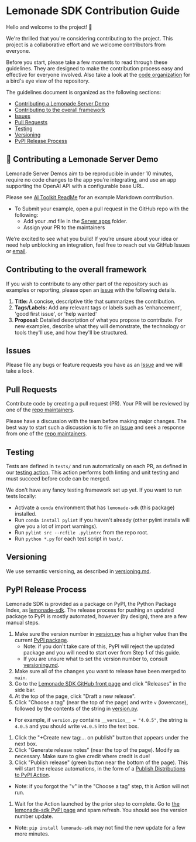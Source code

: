 # Lemonade SDK Contribution Guide

Hello and welcome to the project! 🎉

We're thrilled that you're considering contributing to the project. This project is a collaborative effort and we welcome contributors from everyone.

Before you start, please take a few moments to read through these guidelines. They are designed to make the contribution process easy and effective for everyone involved. Also take a look at the [code organization](https://github.com/lemonade-sdk/lemonade/blob/main/docs/code.md) for a bird's eye view of the repository.

The guidelines document is organized as the following sections:

- [Contributing a Lemonade Server Demo](#contributing-a-lemonade-server-demo)
- [Contributing to the overall framework](#contributing-to-the-overall-framework)
- [Issues](#issues)
- [Pull Requests](#pull-requests)
- [Testing](#testing)
- [Versioning](#versioning)
- [PyPI Release Process](#pypi-release-process)

<a name="contributing-a-lemonade-server-demo"></a>

## 🍋 Contributing a Lemonade Server Demo

Lemonade Server Demos aim to be reproducible in under 10 minutes, require no code changes to the app you're integrating, and use an app supporting the OpenAI API with a configurable base URL. 

Please see [AI Toolkit ReadMe](./server/apps/ai-toolkit.md) for an example Markdown contribution.

- To Submit your example, open a pull request in the GitHub repo with the following:
  - Add your .md file in the [Server apps](https://github.com/lemonade-sdk/lemonade/tree/main/docs/server/apps) folder.
  - Assign your PR to the maintainers

We’re excited to see what you build! If you’re unsure about your idea or need help unblocking an integration, feel free to reach out via GitHub Issues or [email](mailto:lemonade@amd.com).

## Contributing to the overall framework
If you wish to contribute to any other part of the repository such as examples or reporting, please open an [issue](#issues) with the following details.

1. **Title:** A concise, descriptive title that summarizes the contribution.
1. **Tags/Labels:** Add any relevant tags or labels such as 'enhancement', 'good first issue', or 'help wanted'
1. **Proposal:** Detailed description of what you propose to contribute. For new examples, describe what they will demonstrate, the technology or tools they'll use, and how they'll be structured.

## Issues

Please file any bugs or feature requests you have as an [Issue](https://github.com/lemonade-sdk/lemonade/issues) and we will take a look.

## Pull Requests

Contribute code by creating a pull request (PR). Your PR will be reviewed by one of the [repo maintainers](https://github.com/lemonade-sdk/lemonade/blob/main/CODEOWNERS).

Please have a discussion with the team before making major changes. The best way to start such a discussion is to file an [Issue](https://github.com/lemonade-sdk/lemonade/issues) and seek a response from one of the [repo maintainers](https://github.com/lemonade-sdk/lemonade/blob/main/CODEOWNERS).

## Testing

Tests are defined in `tests/` and run automatically on each PR, as defined in our [testing action](https://github.com/lemonade-sdk/lemonade/blob/main/.github/workflows/test.yml). This action performs both linting and unit testing and must succeed before code can be merged.

We don't have any fancy testing framework set up yet. If you want to run tests locally:
- Activate a `conda` environment that has `lemonade-sdk` (this package) installed.
- Run `conda install pylint` if you haven't already (other pylint installs will give you a lot of import warnings).
- Run `pylint src --rcfile .pylintrc` from the repo root.
- Run `python *.py` for each test script in `test/`.

## Versioning

We use semantic versioning, as described in [versioning.md](https://github.com/lemonade-sdk/lemonade/blob/main/docs/versioning.md).

## PyPI Release Process

Lemonade SDK is provided as a package on PyPI, the Python Package Index, as [lemonade-sdk](https://pypi.org/project/lemonade-sdk/). The release process for pushing an updated package to PyPI is mostly automated, however (by design), there are a few manual steps.

1. Make sure the version number in [version.py](https://github.com/lemonade-sdk/lemonade/blob/main/src/lemonade/version.py) has a higher value than the current [PyPI package](https://pypi.org/project/lemonade-sdk/).
    - Note: if you don't take care of this, PyPI will reject the updated package and you will need to start over from Step 1 of this guide.
    - If you are unsure what to set the version number to, consult [versioning.md](https://github.com/lemonade-sdk/lemonade/blob/main/docs/versioning.md).
1. Make sure all of the changes you want to release have been merged to `main`.
1. Go to the [Lemonade SDK GitHub front page](https://github.com/lemonade-sdk/lemonade) and click "Releases" in the side bar.
1. At the top of the page, click "Draft a new release".
1. Click "Choose a tag" (near the top of the page) and write `v` (lowercase), followed by the contents of the string in [version.py](https://github.com/onnx/lemonade-sdk/lemonade/main/src/lemonade/version.py).
  - For example, if `version.py` contains `__version__ = "4.0.5"`, the string is `4.0.5` and you should write `v4.0.5` into the text box.
1. Click the "+Create new tag:... on publish" button that appears under the next box.
1. Click "Generate release notes" (near the top of the page). Modify as necessary. Make sure to give credit where credit is due!
1. Click "Publish release" (green button near the bottom of the page). This will start the release automations, in the form of a [Publish Distributions to PyPI Action](https://github.com/lemonade-sdk/lemonade/actions/workflows/publish-to-test-pypi.yml).
  - Note: if you forgot the "v" in the "Choose a tag" step, this Action will not run.
1. Wait for the Action launched by the prior step to complete. Go to [the lemonade-sdk PyPI page](https://pypi.org/project/lemonade-sdk/) and spam refresh. You should see the version number update.
  - Note: `pip install lemonade-sdk` may not find the new update for a few more minutes.

<!--This file was originally licensed under Apache 2.0. It has been modified.
Modifications Copyright (c) 2025 AMD-->